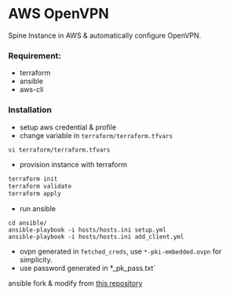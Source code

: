 # AWS OpenVPN
Spine Instance in AWS & automatically configure OpenVPN.

### Requirement:
- terraform
- ansible
- aws-cli

### Installation
- setup aws credential & profile
- change variable in `terraform/terraform.tfvars`
```bash
vi terraform/terraform.tfvars
```
- provision instance with terraform
```bash
terraform init
terraform validate
terraform apply
```
- run ansible
```
cd ansible/
ansible-playbook -i hosts/hosts.ini setup.yml
ansible-playbook -i hosts/hosts.ini add_client.yml
```
- ovpn generated in `fetched_creds`, use `*-pki-embedded.ovpn` for simplicity.
- use password generated in *_pk_pass.txt`

ansible fork & modify from [this repository](https://github.com/BastiPaeltz/ansible-openvpn)
